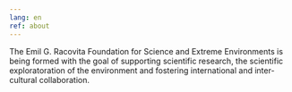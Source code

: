 ```yaml
---
lang: en
ref: about
---
```


The Emil G. Racovita Foundation for Science and Extreme Environments is being
formed with the goal of supporting scientific research, the scientific
exploratoration of the environment and fostering international and
inter-cultural collaboration.
